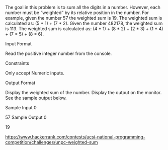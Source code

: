 The goal in this problem is to sum all the digits in a number. However, each number must be “weighted” by its relative position in the number. For example, given the number 57 the weighted sum is 19. The weighted sum is calculated as: (5 * 1) + (7 * 2). Given the number 482178, the weighted sum is 113. The weighted sum is calculated as: (4 * 1) + (8 * 2) + (2 * 3) + (1 * 4) + (7 * 5) + (8 * 6).

Input Format

Read the positive integer number from the console.

Constraints

Only accept Numeric inputs.

Output Format

Display the weighted sum of the number. Display the output on the monitor. See the sample output below.

Sample Input 0

57
Sample Output 0

19

https://www.hackerrank.com/contests/ucsi-national-programming-competition/challenges/unpc-weighted-sum
